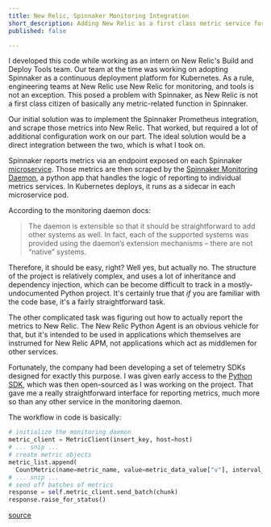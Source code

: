 ```yaml
---
title: New Relic, Spinnaker Monitoring Integration
short_description: Adding New Relic as a first class metric service for Spinnaker
published: false

---
```

I developed this code while working as an intern on New Relic's Build and Deploy Tools team. Our team at the time was working on adopting Spinnaker as a continuous deployment platform for Kubernetes. As a rule, engineering teams at New Relic use New Relic for monitoring, and tools is not an exception. This posed a problem with Spinnaker, as New Relic is not a first class citizen of basically any metric-related function in Spinnaker.

Our initial solution was to implement the Spinnaker Prometheus integration, and scrape those metrics into New Relic. That worked, but required a lot of additional configuration work on our part. The ideal solution would be a direct integration between the two, which is what I took on.

Spinnaker reports metrics via an endpoint exposed on each Spinnaker [microservice](https://www.spinnaker.io/reference/architecture/). Those metrics are then scraped by the [Spinnaker Monitoring Daemon](https://github.com/spinnaker/spinnaker-monitoring), a python app that handles the logic of reporting to individual metrics services. In Kubernetes deploys, it runs as a sidecar in each microservice pod.

According to the monitoring daemon docs:

> The daemon is extensible so that it should be straightforward to add other systems as well. In fact, each of the supported systems was provided using the daemon’s extension mechanisms – there are not “native” systems.

Therefore, it should be easy, right? Well yes, but actually no. The structure of the project is relatively complex, and uses a lot of inheritance and dependency injection, which can be become difficult to track in a mostly-undocumented Python project. It's certainly true that *if* you are familiar with the code base, it's a fairly straightforward task.

The other complicated task was figuring out how to actually report the metrics to New Relic. The New Relic Python Agent is an obvious vehicle for that, but it's intended to be used in applications which themselves are instrumed for New Relic APM, not applications which act as middlemen for other services.

Fortunately, the company had been developing a set of telemetry SDKs designed for exactly this purpose. I was given early access to the [Python SDK](https://github.com/newrelic/newrelic-telemetry-sdk-python), which was then open-sourced as I was working on the project. That gave me a really straightforward interface for reporting metrics, much more so than any other service in the monitoring daemon.

The workflow in code is basically:

```python
# initialize the monitoring daemon
metric_client = MetricClient(insert_key, host=host) 
# ... snip ... 
# create metric objects
metric_list.append(
  CountMetric(name=metric_name, value=metric_data_value["v"], interval_ms=interval, tags=tags))
# ... snip ...
# send off batches of metrics
response = self.metric_client.send_batch(chunk)
response.raise_for_status()
```
[source](https://github.com/spinnaker/spinnaker-monitoring/blob/372dce8d0a11f5d8631090e14e341fca48378c16/spinnaker-monitoring-daemon/spinnaker-monitoring/newrelic_service.py)